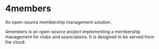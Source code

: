 # 4members
An open-source membership management solution.

4members is an open-source project implementing a membership management for clubs and associations. 
It is designed to be served from the cloud.
